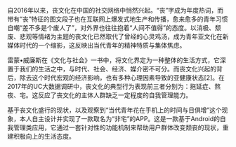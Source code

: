 自2016年以来，丧文化在中国的社交网络中悄然兴起。“丧”字成为年度热词，而带有“丧”特征的图文段子也在互联网上爆发式地生产和传播，愈来愈多的青年习惯自嘲“差不多是个废人了”，对外界也往往抱着“人间不值得”的态度。以消极、颓废、悲观等情绪为主题的丧文化已然取代了曾经的心灵鸡汤，成为青年亚文化在新媒体时代的一个缩影，这反映出当代青年的精神特质与集体焦虑。

雷蒙•威廉斯在《文化与社会》一书中，将文化界定为一种整体的生活方式，它深置于我们的生活之中，与时代、社会、经济、媒介密不可分。而丧文化兴起的背后，除去这个时代宏观的经济影响，也有多种心理因素导致的亚健康状态[2]。在2017年的UC大数据调研中，丧文化的典型行为表现前三者分别为：拖延症、熬夜、宅。这反应了丧文化的主体人群缺乏一定程度的自我管理能力。

基于丧文化盛行的现状，以及观察到“当代青年花在手机上的时间与日俱增”这个现象，本人自主设计并实现了一款取名为“非宅”的APP。这是一款基于Android的自我管理类应用，它通过一套针对性的功能机制来帮助用户群体改变颓丧的现状，重建积极向上的生活态度。
